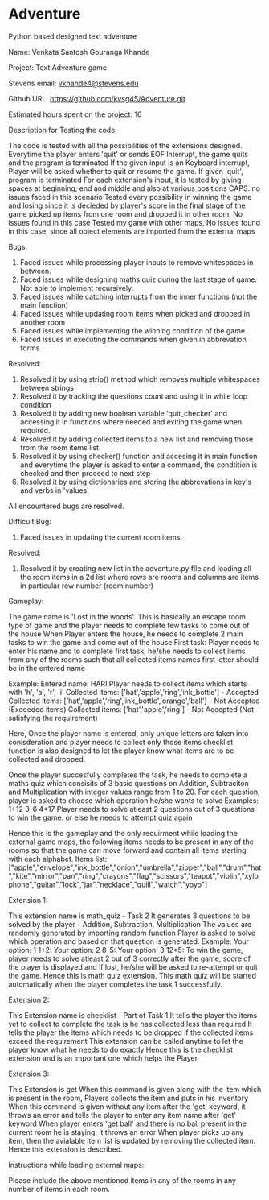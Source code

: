 # Adventure
Python based designed text adventure 

Name: Venkata Santosh Gouranga Khande 

Project: Text Adventure game

Stevens email: vkhande4@stevens.edu

Github URL: https://github.com/kvsg45/Adventure.git

Estimated hours spent on the project: 16

Description for Testing the code:

The code is tested with all the possibilities of the extensions designed.
Everytime the player enters 'quit' or sends EOF Interrupt, the game quits and the program is terminated
If the given input is an Keyboard interrupt, Player will be asked whether to quit or resume the game. If given 'quit', program is terminated
For each extension's input, it is tested by giving spaces at beginning, end and middle and also at various positions CAPS. no issues faced in this scenario
Tested every possibility in winning the game and losing since it is decieded by player's score in the final stage of the game
picked up items from one room and dropped it in other room. No issues found in this case
Tested my game with other maps, No issues found in this case, since all object elements are imported from the external maps


Bugs:

1. Faced issues while processing player inputs to remove whitespaces in between. 
2. Faced issues while designing maths quiz during the last stage of game. Not able to implement recursively.
3. Faced issues while catching interrupts from the inner functions (not the main function)
4. Faced issues while updating room items when picked and dropped in another room
5. Faced issues while implementing the winning condition of the game
6. Faced issues in executing the commands when given in abbrevation forms

Resolved:
1. Resolved it by using strip() method which removes multiple whitespaces between strings
2. Resolved it by tracking the questions count and using it in while loop condition
3. Resolved it by adding new boolean variable 'quit_checker' and accessing it in functions where needed and exiting the game when required.
4. Resolved it by adding collected items to a new list and removing those from the room items list
5. Resolved it by using checker() function and accesing it in main function and everytime the player is asked to enter a command, the condtition is checked and then proceed to next step
6. Resolved it by using dictionaries and storing the abbrevations in key's and verbs in 'values'

All encountered bugs are resolved. 

Difficult Bug:
1. Faced issues in updating the current room items.

Resolved:
1. Resolved it by creating new list in the adventure.py file and loading all the room items in a 2d list where rows are rooms and columns are items in particular row number (room number)

Gameplay:

The game name is 'Lost in the woods'. 
This is basically an escape room type of game and the player needs to complete few tasks to come out of the house
When Player enters the house, he needs to complete 2 main tasks to win the game and come out of the house
First task:
Player needs to enter his name and to complete first task, he/she needs to collect items from any of the rooms such that all collected items
names first letter should be in the entered name

Example: Entered name: HARI
Player needs to collect items which starts with 'h', 'a', 'r', 'i'
Collected items: ['hat','apple','ring','ink_bottle'] - Accepted
Collected items: ['hat','apple','ring','ink_bottle','orange','ball'] - Not Accepted (Exceeded items)
Collected items: ['hat','apple','ring'] - Not Accepted (Not satisfying the requirement)

Here, Once the player name is entered, only unique letters are taken into conisderation and player needs to collect only those items
checklist function is also designed to let the player know what items are to be collected and dropped. 

Once the player succesfully completes the task, he needs to complete a maths quiz which consisits of 3 basic questions
on Addition, Subtraciton and Multiplication with integer values range from 1 to 20. For each question, player is asked to choose which operation he/she wants to solve
Examples:
1+12
3-6
4*17
Player needs to solve atleast 2 questions out of 3 questions to win the game. or else he needs to attempt quiz again

Hence this is the gameplay and the only requirment while loading the external game maps, the following items needs to be present in any of the rooms so that the game can move forward and contain all items starting with each alphabet.
Items list:
["apple","envelope","ink_bottle","onion","umbrella","zipper","ball","drum","hat","kite","mirror","pan","ring","crayons","flag","scissors","teapot","violin","xylophone","guitar","lock","jar","necklace","quill","watch","yoyo"]

Extension 1:

This extension name is math_quiz - Task 2
It generates 3 questions to be solved by the player - Addition, Subtraction, Multiplication
The values are randomly generated by importing random function
Player is asked to solve which operation and based on that question is generated.
Example:
Your option: 1
1+2: 
Your option: 2
8-5: 
Your option: 3
12*5: 
To win the game, player needs to solve atleast 2 out of 3 correctly 
after the game, score of the player is displayed and if lost, he/she will be asked to re-attempt or quit the game.
Hence this is math quiz extension. This math quiz will be started automatically when the player completes the task 1 successfully.

Extension 2: 

This Extension name is checklist - Part of Task 1
It tells the player the items yet to collect to complete the task is he has collected less than required
It tells the player the items which needs to be dropped if the collected items exceed the requirement
This extension can be called anytime to let the player know what he needs to do exactly
Hence this is the checklist extension and is an important one which helps the Player

Extension 3:

This Extension is get
When this command is given along with the item which is present in the room, Players collects the item and puts in his inventory
When this command is given without any item after the 'get' keyword, it throws an error and tells the player to enter any item name after 'get' keyword
When player enters 'get ball' and there is no ball present in the current room he is staying, it throws an error
When player picks up any item, then the avialable item list is updated by removing the collected item.
Hence this extension is described. 

Instructions while loading external maps:

Please include the above mentioned items in any of the rooms in any number of items in each room. 
